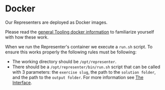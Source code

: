 # Docker

Our Representers are deployed as Docker images.

Please read the [general Tooling docker information](/docs/building/tooling/representers/docker) to familiarize yourself with how these work.

When we run the Representer's container we execute a `run.sh` script.
To ensure this works properly the following rules must be following:

- The working directory should be `/opt/representer`.
- There should be a `/opt/representer/bin/run.sh` script that can be called with 3 parameters:
  the `exercise slug`, the path to the `solution folder`, and the path to the `output folder`.
  For more information see [The Interface](/docs/building/tooling/representers/interface).
